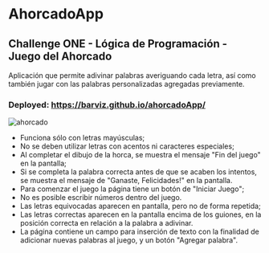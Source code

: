 # AhorcadoApp

## Challenge ONE - Lógica de Programación - Juego del Ahorcado

Aplicación que permite adivinar palabras averiguando cada letra, así como también jugar con las palabras personalizadas agregadas previamente.

### Deployed: https://barviz.github.io/ahorcadoApp/

![ahorcado](https://user-images.githubusercontent.com/96797843/184508536-e529bcfe-6112-4e3c-a3ea-5cf0f28fafa4.png)

* Funciona sólo con letras mayúsculas;
* No se deben utilizar letras con acentos ni caracteres especiales;
* Al completar el dibujo de la horca, se muestra el mensaje "Fin del juego" en la pantalla;
* Si se completa la palabra correcta antes de que se acaben los intentos, se muestra el mensaje de "Ganaste, Felicidades!" en la pantalla.
* Para comenzar el juego la página tiene un botón de "Iniciar Juego";
* No es posible escribir números dentro del juego.
* Las letras equivocadas aparecen en pantalla, pero no de forma repetida;
* Las letras correctas aparecen en la pantalla encima de los guiones, en la posición correcta en relación a la palabra a adivinar.
* La página contiene un campo para inserción de texto con la finalidad de adicionar nuevas palabras al juego, y un botón "Agregar palabra".
